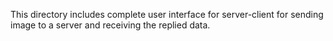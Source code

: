 This directory includes complete user interface for server-client for sending image to a server and receiving the replied data.
